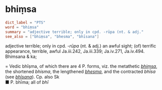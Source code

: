 # bhiṃsa

``` toml
dict_label = "PTS"
word = "bhiṃsa"
summary = "adjective terrible; only in cpd. -rūpa (nt. & adj."
see_also = ["bhiṃsa", "bhesma", "bhīsana"]
```

adjective terrible; only in cpd. *\-rūpa* (nt. & adj.) an awful sight; (of) terrific appearance, terrible, awful Ja.iii.242, Ja.iii.339; Ja.iv.271, Ja.iv.494. Bhimsana & ka;

= Vedic bhīṣma, of which there are 4 P. forms, viz. the metathetic *[bhiṃsa](bhiṃsa.md)*, the shortened *bhisma*, the lengthened *[bhesma](bhesma.md)*, and the contracted *bhīsa* (see *[bhīsana](bhīsana.md)*). Cp. also Sk  
■ P. bhīma; all of *bhī*

